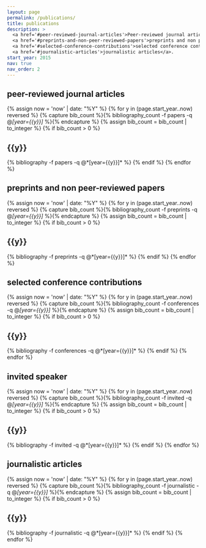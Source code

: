 ```yaml
---
layout: page
permalink: /publications/
title: publications
description: >
  <a href='#peer-reviewed-journal-articles'>Peer-reviewed journal articles</a>,
  <a href='#preprints-and-non-peer-reviewed-papers'>preprints and non peer-reviewed papers</a>,
  <a href='#selected-conference-contributions'>selected conference contributions</a>, and
  <a href='#journalistic-articles'>journalistic articles</a>.
start_year: 2015
nav: true
nav_order: 2
---
```

<script async src="https://badge.dimensions.ai/badge.js" charset="utf-8"></script>

## peer-reviewed journal articles

<div class="publications">

{% assign now = 'now' | date: "%Y" %}
{% for y in (page.start_year..now) reversed %}
  {% capture bib_count %}{% bibliography_count -f papers -q @*[year={{y}}]* %}{% endcapture %}
  {% assign bib_count = bib_count | to_integer %}
  {% if bib_count > 0 %}
  <h2 class="year">{{y}}</h2>
  {% bibliography -f papers -q @*[year={{y}}]* %}
  {% endif %}
{% endfor %}

</div>

## preprints and non peer-reviewed papers

<div class="publications">

{% assign now = 'now' | date: "%Y" %}
{% for y in (page.start_year..now) reversed %}
  {% capture bib_count %}{% bibliography_count -f preprints -q @*[year={{y}}]* %}{% endcapture %}
  {% assign bib_count = bib_count | to_integer %}
  {% if bib_count > 0 %}
  <h2 class="year">{{y}}</h2>
  {% bibliography -f preprints -q @*[year={{y}}]* %}
  {% endif %}
{% endfor %}

</div>

## selected conference contributions

<div class="publications">

{% assign now = 'now' | date: "%Y" %}
{% for y in (page.start_year..now) reversed %}
  {% capture bib_count %}{% bibliography_count -f conferences -q @*[year={{y}}]* %}{% endcapture %}
  {% assign bib_count = bib_count | to_integer %}
  {% if bib_count > 0 %}
  <h2 class="year">{{y}}</h2>
  {% bibliography -f conferences -q @*[year={{y}}]* %}
  {% endif %}
{% endfor %}

</div>

## invited speaker

<div class="publications">

{% assign now = 'now' | date: "%Y" %}
{% for y in (page.start_year..now) reversed %}
  {% capture bib_count %}{% bibliography_count -f invited -q @*[year={{y}}]* %}{% endcapture %}
  {% assign bib_count = bib_count | to_integer %}
  {% if bib_count > 0 %}
  <h2 class="year">{{y}}</h2>
  {% bibliography -f invited -q @*[year={{y}}]* %}
  {% endif %}
{% endfor %}

</div>

## journalistic articles

<div class="publications">

{% assign now = 'now' | date: "%Y" %}
{% for y in (page.start_year..now) reversed %}
  {% capture bib_count %}{% bibliography_count -f journalistic -q @*[year={{y}}]* %}{% endcapture %}
  {% assign bib_count = bib_count | to_integer %}
  {% if bib_count > 0 %}
  <h2 class="year">{{y}}</h2>
  {% bibliography -f journalistic -q @*[year={{y}}]* %}
  {% endif %}
{% endfor %}

</div>

